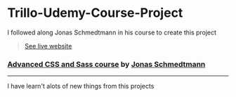 # Trillo-Udemy-Course-Project
I followed along Jonas Schmedtmann in his course to create this project
> [See live website](http://saadsaif_trillo_layout.surge.sh/)
### [Advanced CSS and Sass course](https://www.udemy.com/course/advanced-css-and-sass/) by [Jonas Schmedtmann](https://www.udemy.com/user/jonasschmedtmann/)
---
I have learn't alots of new things from this projects
